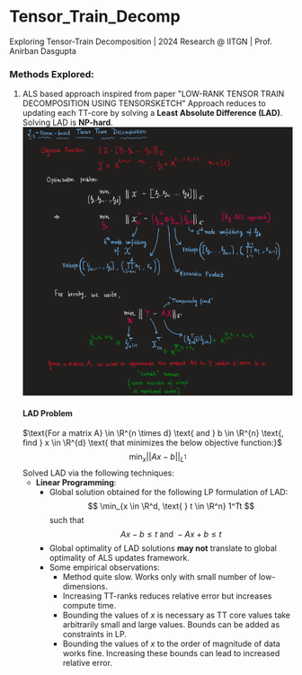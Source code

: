 # Tensor_Train_Decomp
Exploring Tensor-Train Decomposition | 2024 Research @ IITGN | Prof. Anirban Dasgupta<br>

### Methods Explored:
1) ALS based approach inspired from paper "LOW-RANK TENSOR TRAIN DECOMPOSITION USING TENSORSKETCH"
   Approach reduces to updating each TT-core by solving a **Least Absolute Difference (LAD)**. Solving LAD is **NP-hard**.<br>
   ![Image](L1_Norm_TTD_ALS-based.png)<br>
   #### LAD Problem
   $\text{For a matrix A} \in \R^{n \times d} \text{ and } b \in \R^{n} \text{, find } x \in \R^{d} \text{ that minimizes the below objective function:}$
   $$ \min_{x} ||Ax-b||_{L^1}$$
   Solved LAD via the following techniques:
   - **Linear Programming**:
     - Global solution obtained for the following LP formulation of LAD:
        $$ \min_{x \in \R^d, \text{ } t \in \R^n} 1^Tt $$
        such that
        $$ Ax-b \le t \text{ and } -Ax + b \le t $$
      - Global optimality of LAD solutions **may not** translate to global optimality of ALS updates framework.
      - Some empirical observations:
        - Method quite slow. Works only with small number of low-dimensions.
        - Increasing TT-ranks reduces relative error but increases compute time.
        - Bounding the values of $x$ is necessary as TT core values take arbitrarily small and large values. Bounds can be added as constraints in LP.
        - Bounding the values of $x$ to the order of magnitude of data works fine. Increasing these bounds can lead to increased relative error.

